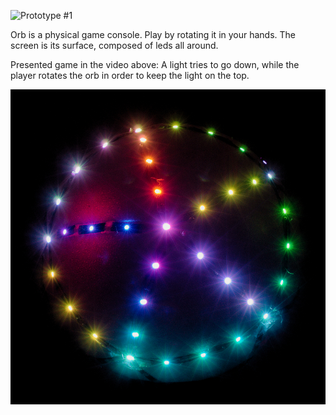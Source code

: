 ![Prototype #1](https://www.youtube.com/embed/QD9XmR1_nS0 "iframe,16:9")

Orb is a physical game console. Play by rotating it in your hands. The screen is its surface, composed of leds all around.

Presented game in the video above: A light tries to go down, while the player rotates the orb in order to keep the light on the top.

![Orb](orb-dark.jpg "halfwidth")
